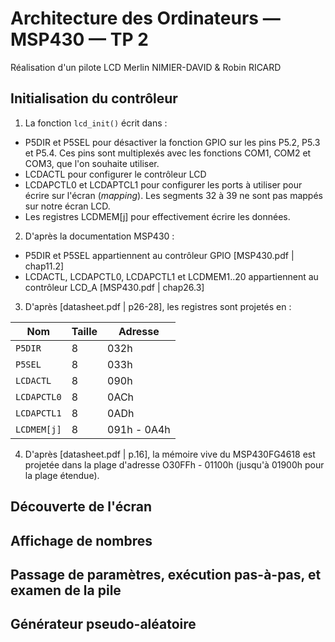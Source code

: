 # Architecture des Ordinateurs — MSP430 — TP 2
Réalisation d'un pilote LCD
Merlin NIMIER-DAVID & Robin RICARD

## Initialisation du contrôleur

1. La fonction `lcd_init()` écrit dans :
  - P5DIR et P5SEL pour désactiver la fonction GPIO sur les pins P5.2, P5.3 et P5.4. Ces pins sont multiplexés avec les fonctions COM1,   COM2 et COM3, que l'on souhaite utiliser.
  - LCDACTL pour configurer le contrôleur LCD
  - LCDAPCTL0 et LCDAPTCL1 pour configurer les ports à utiliser pour écrire sur l'écran (*mapping*). Les segments 32 à 39 ne sont pas   mappés sur notre écran LCD.
  - Les registres LCDMEM[j] pour effectivement écrire les données.

2. D'après la documentation MSP430 :
  - P5DIR et P5SEL appartiennent au contrôleur GPIO [MSP430.pdf | chap11.2]
  - LCDACTL, LCDAPCTL0, LCDAPCTL1 et LCDMEM1..20 appartiennent au contrôleur LCD_A [MSP430.pdf | chap26.3]

3. D'après [datasheet.pdf | p26-28], les registres sont projetés en :

| Nom         | Taille | Adresse      |
| ----------- | ------ | ------------ |
| `P5DIR`     | 8      | 032h         |
| `P5SEL`     | 8      | 033h         |
| `LCDACTL`   | 8      | 090h         |
| `LCDAPCTL0` | 8      | 0ACh         |
| `LCDAPCTL1` | 8      | 0ADh         |
| `LCDMEM[j]` | 8      | 091h - 0A4h  |	

4. D'après [datasheet.pdf | p.16], la mémoire vive du MSP430FG4618 est projetée dans la plage d'adresse O30FFh - 01100h (jusqu'à 01900h pour la plage étendue).

## Découverte de l'écran

## Affichage de nombres

## Passage de paramètres, exécution pas-à-pas, et examen de la pile

## Générateur pseudo-aléatoire